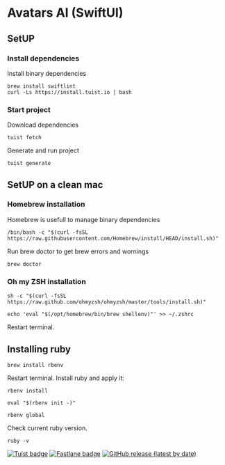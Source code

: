 
# Avatars AI (SwiftUI)

## SetUP

### Install dependencies

Install binary dependencies
```
brew install swiftlint
curl -Ls https://install.tuist.io | bash
```

### Start project

Download dependencies
```
tuist fetch
```

Generate and run project
```
tuist generate
```

## SetUP on a clean mac

### Homebrew installation

Homebrew is usefull to manage binary dependencies
```
/bin/bash -c "$(curl -fsSL https://raw.githubusercontent.com/Homebrew/install/HEAD/install.sh)"
```

Run brew doctor to get brew errors and wornings
```
brew doctor
```

### Oh my ZSH installation

```
sh -c "$(curl -fsSL https://raw.github.com/ohmyzsh/ohmyzsh/master/tools/install.sh)"

echo 'eval "$(/opt/homebrew/bin/brew shellenv)"' >> ~/.zshrc
```

Restart terminal.

## Installing ruby

```
brew install rbenv
```

Restart terminal. Install ruby and аpply it:

```
rbenv install
```

```
eval "$(rbenv init -)"
```

```
rbenv global
```

Check current ruby version.
```
ruby -v
```
[![Tuist badge](https://img.shields.io/badge/Powered%20by-Tuist-blue)](https://tuist.io)
[![Fastlane badge](https://img.shields.io/badge/Powered%20by-Fastlane-orange)](https://fastlane.tools)
[![GitHub release (latest by date)](https://img.shields.io/github/v/release/V1taS/Avatars-AI)](https://github.com/V1taS/Avatars-AI/releases)
